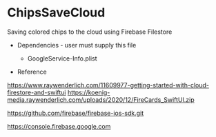 #  ChipsSaveCloud

Saving colored chips to the cloud using Firebase Filestore

- Dependencies - user must supply this file
  - GoogleService-Info.plist

- Reference

https://www.raywenderlich.com/11609977-getting-started-with-cloud-firestore-and-swiftui
https://koenig-media.raywenderlich.com/uploads/2020/12/FireCards_SwiftUI.zip

https://github.com/firebase/firebase-ios-sdk.git

https://console.firebase.google.com

